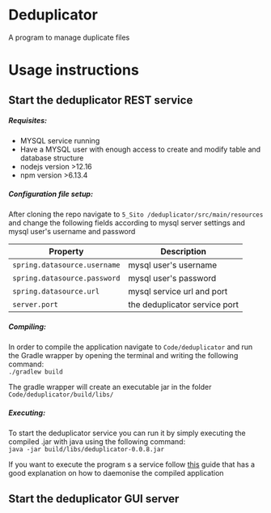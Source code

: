 # Deduplicator
A program to manage duplicate files

# Usage instructions

## Start the deduplicator REST service

##### Requisites:
- MYSQL service running
- Have a MYSQL user with enough access to create and modify table and database structure
- nodejs version >12.16 
- npm version >6.13.4 

##### Configuration file setup:

After cloning the repo navigate to `5_Sito /deduplicator/src/main/resources` and change the following fields according to mysql server settings and mysql user's username and password

|Property| Description|
|-|-|
|`spring.datasource.username`|mysql user's username|
|`spring.datasource.password`|mysql user's password|
|`spring.datasource.url` | mysql service url and port|
|`server.port`| the deduplicator service port| 


##### Compiling:

In order to compile the application navigate to `Code/deduplicator` and run the Gradle wrapper by opening the terminal and writing the following command: <br>`./gradlew build` 

The gradle wrapper will create an executable jar in the folder `Code/deduplicator/build/libs/`

##### Executing:
To start the deduplicator service you can run it by simply executing the compiled .jar with java using the following command: <br>
`java -jar build/libs/deduplicator-0.0.8.jar` 

If you want to execute the program s a service follow [this](https://www.baeldung.com/spring-boot-app-as-a-service#on-linux) guide that has a good explanation on how to daemonise the compiled application

## Start the deduplicator GUI server

